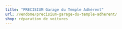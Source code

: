 ```yaml
---
title: "PRECISIUM Garage du Temple Adhérent"
url: /vendome/precisium-garage-du-temple-adherent/
shop: réparation de voitures
---
```

